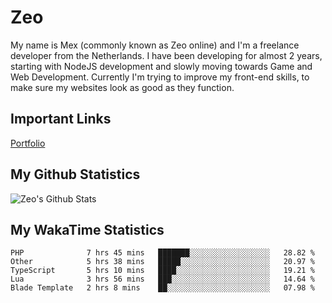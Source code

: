 # Zeo
My name is Mex (commonly known as Zeo online) and I'm a freelance developer from the Netherlands. I have been developing for almost 2 years, starting with NodeJS development and slowly moving towards Game and Web Development. Currently I'm trying to improve my front-end skills, to make sure my websites look as good as they function.

## Important Links
[Portfolio](https://zeodev.cc)

## My Github Statistics
![Zeo's Github Stats](https://github-readme-stats.vercel.app/api?username=dev-zeo&count_private=true&show_icons=true&theme=onedark)

## My WakaTime Statistics
<!--START_SECTION:waka-->
```text
PHP              7 hrs 45 mins   ███████░░░░░░░░░░░░░░░░░░   28.82 % 
Other            5 hrs 38 mins   █████░░░░░░░░░░░░░░░░░░░░   20.97 % 
TypeScript       5 hrs 10 mins   ████░░░░░░░░░░░░░░░░░░░░░   19.21 % 
Lua              3 hrs 56 mins   ███░░░░░░░░░░░░░░░░░░░░░░   14.64 % 
Blade Template   2 hrs 8 mins    ██░░░░░░░░░░░░░░░░░░░░░░░   07.98 %
```
<!--END_SECTION:waka-->
